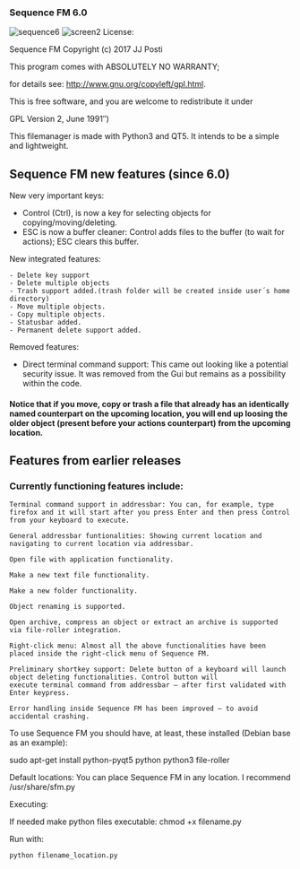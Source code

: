 
### Sequence FM 6.0 

![sequence6](https://user-images.githubusercontent.com/29865797/71634025-08b76100-2c21-11ea-8447-d081695deff8.jpg)
![screen2](https://user-images.githubusercontent.com/29865797/71634028-0b19bb00-2c21-11ea-9d71-f64dc65f8342.jpg)
License:

Sequence FM Copyright (c) 2017 JJ Posti

This program comes with ABSOLUTELY NO WARRANTY;

for details see: http://www.gnu.org/copyleft/gpl.html.

This is free software, and you are welcome to redistribute it under

GPL Version 2, June 1991″)


This filemanager is made with Python3 and QT5. It intends to be a simple and lightweight.

## Sequence FM new features (since 6.0)

New very important keys:

- Control (Ctrl), is now a key for selecting objects for copying/moving/deleting.
- ESC is now a buffer cleaner: Control adds files to the buffer (to wait for actions); ESC clears this buffer.
	 
New integrated features:

    - Delete key support
    - Delete multiple objects
    - Trash support added.(trash folder will be created inside user´s home directory)
    - Move multiple objects.
    - Copy multiple objects.
    - Statusbar added. 
    - Permanent delete support added.

Removed features:

- Direct terminal command support: This came out looking like a potential security issue. It was removed from the Gui but remains as a possibility within the code.

#### Notice that if you move, copy or trash a file that already has an identically named counterpart on the upcoming location, you will end up loosing the older object (present before your actions counterpart) from the upcoming location. 


## Features from earlier releases
### Currently functioning features include:

    Terminal command support in addressbar: You can, for example, type firefox and it will start after you press Enter and then press Control from your keyboard to execute.

    General addressbar funtionalities: Showing current location and navigating to current location via addressbar.

    Open file with application functionality.

    Make a new text file functionality.

    Make a new folder functionality.

    Object renaming is supported.

    Open archive, compress an object or extract an archive is supported via file-roller integration.

    Right-click menu: Almost all the above functionalities have been placed inside the right-click menu of Sequence FM.

    Preliminary shortkey support: Delete button of a keyboard will launch object deleting functionalities. Control button will 
    execute terminal command from addressbar – after first validated with Enter keypress.

    Error handling inside Sequence FM has been improved – to avoid accidental crashing.

To use Sequence FM you should have, at least, these installed (Debian base as an example):

sudo apt-get install python-pyqt5 python python3 file-roller

Default locations: You can place Sequence FM in any location. I recommend /usr/share/sfm.py

Executing:

If needed make python files executable: chmod +x filename.py

Run with: 


    python filename_location.py




